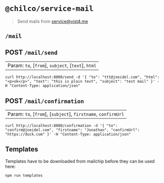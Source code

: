 
# `@chilco/service-mail`

> Send mails from service@vist4.me

## `/mail`

## POST `/mail/send`

<table><tr>
  <td>Param: <code>to</code>, [<code>from</code>], <code>subject</code>, [<code>text</code>], <code>html</code></td>
</tr></table>

```
curl http://localhost:8000/send -d '{ "to": "ttt@jneidel.com", "html": "<p>ok</p>", "text": "this is plain text", "subject": "test mail" }' -H "Content-Type: application/json"
```

## POST `/mail/confirmation`

<table><tr>
  <td>Param: <code>to</code>, [<code>from</code>], [<code>subject</code>], <code>firstname</code>, <code>confirmUrl</code></td>
</tr></table>

```
curl http://localhost:8000/confirmation -d '{ "to": "confirm@jneidel.com", "firstname": "Jonathan", "confirmUrl": "https://duck.com" }' -H "Content-Type: application/json"
```

## Templates

Templates have to be downloaded from mailchip before they can be used here: 

```sh
npm run templates
```

